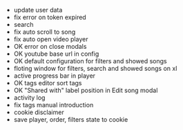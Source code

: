 -	update user data
-	fix error on token expired
-	search
-	fix auto scroll to song
-	fix auto open video player
-   OK	error on close modals
-   OK	youtube base url in config
-	OK  default configuration for filters and showed songs
-	floting window for filters, search and showed songs on xl
-	active progress bar in player
-   OK	tags editor sort tags
-	OK  "Shared with" label position in Edit song modal
- 	activity log
-	fix tags manual introduction
-	cookie disclaimer
-   save player, order, filters state to cookie

